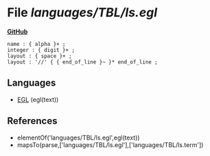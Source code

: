 # File _languages/TBL/ls.egl_
**[GitHub](https://github.com/softlang/yas/blob/master/languages/TBL/ls.egl)**
```
name : { alpha }+ ;
integer : { digit }+ ;
layout : { space }+ ;
layout : '//' { { end_of_line }~ }* end_of_line ;
```

## Languages
* [EGL](../languages/EGL.md) (egl(text))

## References
* elementOf('languages/TBL/ls.egl',egl(text))
* mapsTo(parse,['languages/TBL/ls.egl'],['languages/TBL/ls.term'])
